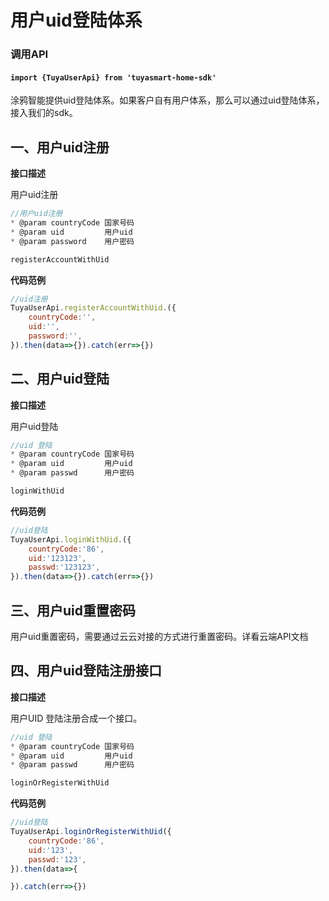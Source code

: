 # 用户uid登陆体系

### 调用API
####  `import {TuyaUserApi} from 'tuyasmart-home-sdk'`


涂鸦智能提供uid登陆体系。如果客户自有用户体系，那么可以通过uid登陆体系，接入我们的sdk。
## 一、用户uid注册

**接口描述**

用户uid注册
```js
//用户uid注册
* @param countryCode 国家号码
* @param uid         用户uid
* @param password    用户密码

registerAccountWithUid
```
**代码范例**

```js
//uid注册
TuyaUserApi.registerAccountWithUid.({
	countryCode:'',
	uid:'',
	password:'',
}).then(data=>{}).catch(err=>{})
```
## 二、用户uid登陆
**接口描述**

用户uid登陆

```js
//uid 登陆
* @param countryCode 国家号码
* @param uid         用户uid
* @param passwd      用户密码

loginWithUid
```
**代码范例**

```js
//uid登陆
TuyaUserApi.loginWithUid.({
	countryCode:'86',
	uid:'123123',
	passwd:'123123',
}).then(data=>{}).catch(err=>{})
```
## 三、用户uid重置密码
用户uid重置密码，需要通过云云对接的方式进行重置密码。详看云端API文档



## 四、用户uid登陆注册接口
**接口描述**

用户UID 登陆注册合成一个接口。

```js
//uid 登陆
* @param countryCode 国家号码
* @param uid         用户uid
* @param passwd      用户密码

loginOrRegisterWithUid
```
**代码范例**

```js
//uid登陆
TuyaUserApi.loginOrRegisterWithUid({
	countryCode:'86',
	uid:'123',
	passwd:'123',
}).then(data=>{

}).catch(err=>{})
```